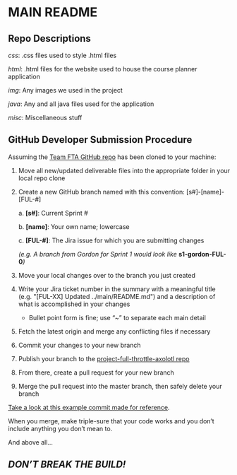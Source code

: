 # MAIN README

## Repo Descriptions
*css*: .css files used to style .html files

*html*: .html files for the website used to house the course planner application

*img*: Any images we used in the project

*java*: Any and all java files used for the application

*misc*: Miscellaneous stuff

## GitHub Developer Submission Procedure
Assuming the [Team FTA GitHub repo](https://github.com/UTMCSC301/project-full-throttle-axolotl.git) has been cloned to your machine:

1. Move all new/updated deliverable files into the appropriate folder in your local repo clone
2. Create a new GitHub branch named with this convention: [s#]-[name]-[FUL-#]

    a. **[s#]**: Current Sprint #

    b. **[name]**: Your own name; lowercase
    
    c. **[FUL-#]**: The Jira issue for which you are submitting changes
    
    _(e.g. A branch from Gordon for Sprint 1 would look like_ **s1-gordon-FUL-0**_)_

3. Move your local changes over to the branch you just created
4. Write your Jira ticket number in the summary with a meaningful title (e.g. "[FUL-XX] Updated ../main/README.md") and a description of what is accomplished in your changes
    - Bullet point form is fine; use “~” to separate each main detail
5. Fetch the latest origin and merge any conflicting files if necessary
6. Commit your changes to your new branch
7. Publish your branch to the [project-full-throttle-axolotl repo](https://github.com/UTMCSC301/project-full-throttle-axolotl.git)
8. From there, create a pull request for your new branch
9. Merge the pull request into the master branch, then safely delete your branch

[Take a look at this example commit made for reference](https://github.com/UTMCSC301/project-full-throttle-axolotl/commit/f1440740c1be42800cdd1e85d1000534c0b0bdfc).

When you merge, make triple-sure that your code works and you don’t include anything you don’t mean to.

And above all…

## ***DON’T BREAK THE BUILD!***
